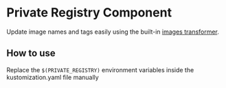 # Private Registry Component

Update image names and tags easily using the built-in [images transformer](https://kubectl.docs.kubernetes.io/references/kustomize/kustomization/images/).

## How to use

Replace the `$(PRIVATE_REGISTRY)` environment variables inside the kustomization.yaml file manually
